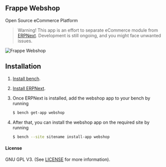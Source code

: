 ## Frappe Webshop
Open Source eCommerce Platform

> Warning! This app is an effort to separate eCommerce module from
> [ERPNext](https://github.com/frappe/erpnext/). Development is still ongoing,
> and you might face unwanted issues.

![Frappe Webshop](webshop.png)

## Installation
1. [Install bench](https://github.com/frappe/bench).
2. [Install ERPNext](https://github.com/frappe/bench#installation).
3. Once ERPNext is installed, add the webshop app to your bench by running

    ```sh
    $ bench get-app webshop
    ```
4. After that, you can install the webshop app on the required site by running
    ```sh
    $ bench --site sitename install-app webshop
    ```

#### License
GNU GPL V3. (See [LICENSE](LICENSE) for more information).
